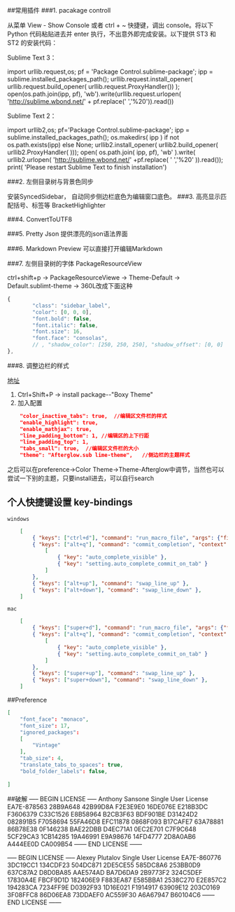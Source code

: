 ##常用插件
###1. pacakage controll

从菜单 View - Show Console 或者 ctrl + ~ 快捷键，调出 console。将以下 Python 代码粘贴进去并 enter 执行，不出意外即完成安装。以下提供 ST3 和 ST2 的安装代码：

Sublime Text 3：

import urllib.request,os; pf = 'Package Control.sublime-package'; ipp = sublime.installed_packages_path(); urllib.request.install_opener( urllib.request.build_opener( urllib.request.ProxyHandler()) ); open(os.path.join(ipp, pf), 'wb').write(urllib.request.urlopen( 'http://sublime.wbond.net/' + pf.replace(' ','%20')).read())

Sublime Text 2：

import urllib2,os; pf='Package Control.sublime-package'; ipp = sublime.installed_packages_path(); os.makedirs( ipp ) if not os.path.exists(ipp) else None; urllib2.install_opener( urllib2.build_opener( urllib2.ProxyHandler( ))); open( os.path.join( ipp, pf), 'wb' ).write( urllib2.urlopen( 'http://sublime.wbond.net/' +pf.replace( ' ','%20' )).read()); print( 'Please restart Sublime Text to finish installation')

###2. 左侧目录树与背景色同步

安装SyncedSidebar，
自动同步侧边栏底色为编辑窗口底色。
###3. 高亮显示匹配括号、标签等
BracketHighlighter

###4. ConvertToUTF8

###5. Pretty Json
提供漂亮的json语法界面

###6. Markdown Preview
可以直接打开编辑Markdown

###7. 左侧目录树的字体
PackageResourceView

ctrl+shift+p -> PackageResourceViewe -> Theme-Default ->  Default.sublimt-theme -> 360L改成下面这种

```js
{
        "class": "sidebar_label",
        "color": [0, 0, 0],
        "font.bold": false,
        "font.italic": false,
        "font.size": 16,
        "font.face": "consolas",
        // , "shadow_color": [250, 250, 250], "shadow_offset": [0, 0]
},
```

###8. 调整边栏的样式

[地址](https://packagecontrol.io/packages/Boxy%20Theme)

1. Ctrl+Shift+P -> install package--"Boxy Theme"
2.  加入配置

```json
	"color_inactive_tabs": true,  //编辑区文件栏的样式
	"enable_highlight": true,
	"enable_mathjax": true,
	"line_padding_bottom": 1, //编辑区的上下行距
	"line_padding_top": 1,
	"tabs_small": true,  //编辑区文件栏的大小
	"theme": "Afterglow.sub lime-theme",   //侧边栏的主题样式

``` 
之后可以在preference->Color Theme->Theme-Afterglow中调节，当然也可以尝试一下别的主题，只要install进去，可以自行search

## 个人快捷键设置 key-bindings
`windows`

```json
	[
		{ "keys": ["ctrl+d"], "command": "run_macro_file", "args": {"file": "res://Packages/Default/Delete Line.sublime-macro"} },
		{ "keys": ["alt+q"], "command": "commit_completion", "context":
			[
				{ "key": "auto_complete_visible" },
				{ "key": "setting.auto_complete_commit_on_tab" }
			]
		},
		{ "keys": ["alt+up"], "command": "swap_line_up" },
		{ "keys": ["alt+down"], "command": "swap_line_down" },
	]
```	
	
`mac`

```json
	[
		{ "keys": ["super+d"], "command": "run_macro_file", "args": {"file": "res://Packages/Default/Delete Line.sublime-macro"} },
		{ "keys": ["alt+q"], "command": "commit_completion", "context":
			[
				{ "key": "auto_complete_visible" },
				{ "key": "setting.auto_complete_commit_on_tab" }
			]
		},
		{ "keys": ["super+up"], "command": "swap_line_up" },
		{ "keys": ["super+down"], "command": "swap_line_down" },
	]
```

##Preference
```json
[
	"font_face": "monaco",
	"font_size": 17,
	"ignored_packages":
	[
		"Vintage"
	],
	"tab_size": 4,
	"translate_tabs_to_spaces": true,
	"bold_folder_labels": false,
	
]
```

##破解
—– BEGIN LICENSE —–
Anthony Sansone
Single User License
EA7E-878563
28B9A648 42B99D8A F2E3E9E0 16DE076E
E218B3DC F3606379 C33C1526 E8B58964
B2CB3F63 BDF901BE D31424D2 082891B5
F7058694 55FA46D8 EFC11878 0868F093
B17CAFE7 63A78881 86B78E38 0F146238
BAE22DBB D4EC71A1 0EC2E701 C7F9C648
5CF29CA3 1CB14285 19A46991 E9A98676
14FD4777 2D8A0AB6 A444EE0D CA009B54
—— END LICENSE ——
 
—– BEGIN LICENSE —–
Alexey Plutalov
Single User License
EA7E-860776
3DC19CC1 134CDF23 504DC871 2DE5CE55
585DC8A6 253BB0D9 637C87A2 D8D0BA85
AAE574AD BA7D6DA9 2B9773F2 324C5DEF
17830A4E FBCF9D1D 182406E9 F883EA87
E585BBA1 2538C270 E2E857C2 194283CA
7234FF9E D0392F93 1D16E021 F1914917
63909E12 203C0169 3F08FFC8 86D06EA8
73DDAEF0 AC559F30 A6A67947 B60104C6
—— END LICENSE ——